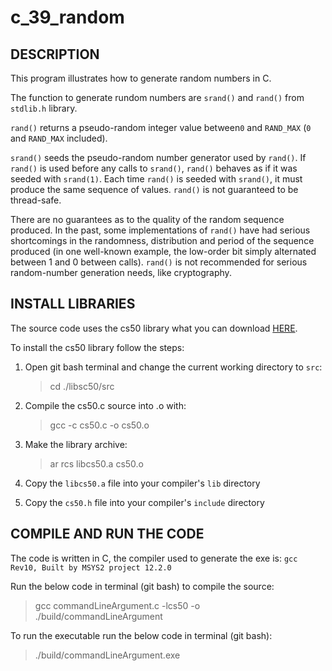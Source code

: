 # c_39_random

## DESCRIPTION

This program illustrates how to generate random numbers in C.

The function to generate rundom numbers are `srand()` and `rand()` from `stdlib.h` library.

`rand()` returns a pseudo-random integer value between ​`0`​ and `RAND_MAX` (`0` and `RAND_MAX` included).

`srand()` seeds the pseudo-random number generator used by `rand()`. If `rand()` is used before any calls to `srand()`, `rand()` behaves as if it was seeded with `srand(1)`. Each time `rand()` is seeded with `srand()`, it must produce the same sequence of values. `rand()` is not guaranteed to be thread-safe.

There are no guarantees as to the quality of the random sequence produced. In the past, some implementations of `rand()` have had serious shortcomings in the randomness, distribution and period of the sequence produced (in one well-known example, the low-order bit simply alternated between 1 and 0 between calls). `rand()` is not recommended for serious random-number generation needs, like cryptography.

## INSTALL LIBRARIES

The source code uses the cs50 library what you can download [HERE](https://github.com/cs50/libcs50).

To install the cs50 library follow the steps:

1. Open git bash terminal and change the current working directory to `src`:  
   > cd ./libsc50/src

2. Compile the cs50.c source into .o with:
   > gcc -c cs50.c -o cs50.o

3. Make the library archive:  
   > ar rcs libcs50.a cs50.o

4. Copy the `libcs50.a` file into your compiler's `lib` directory

5. Copy the `cs50.h` file into your compiler's `include` directory

## COMPILE AND RUN THE CODE

The code is written in C, the compiler used to generate the exe is: `gcc Rev10, Built by MSYS2 project 12.2.0`

Run the below code in terminal (git bash) to compile the source:

> gcc commandLineArgument.c -lcs50 -o ./build/commandLineArgument

To run the executable run the below code in terminal (git bash):

> ./build/commandLineArgument.exe

